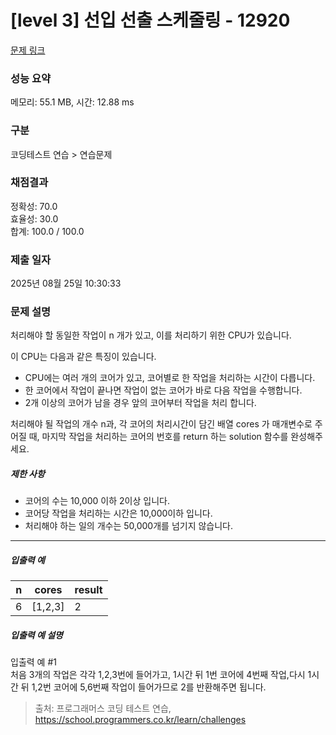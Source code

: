 # [level 3] 선입 선출 스케줄링 - 12920 

[문제 링크](https://school.programmers.co.kr/learn/courses/30/lessons/12920?language=java) 

### 성능 요약

메모리: 55.1 MB, 시간: 12.88 ms

### 구분

코딩테스트 연습 > 연습문제

### 채점결과

정확성: 70.0<br/>효율성: 30.0<br/>합계: 100.0 / 100.0

### 제출 일자

2025년 08월 25일 10:30:33

### 문제 설명

<p>처리해야 할 동일한 작업이 n 개가 있고, 이를 처리하기 위한 CPU가 있습니다.</p>

<p>이 CPU는 다음과 같은 특징이 있습니다.</p>

<ul>
<li>CPU에는 여러 개의 코어가 있고, 코어별로 한 작업을 처리하는 시간이 다릅니다.</li>
<li>한 코어에서 작업이 끝나면 작업이 없는 코어가 바로 다음 작업을 수행합니다.</li>
<li>2개 이상의 코어가 남을 경우 앞의 코어부터 작업을 처리 합니다.</li>
</ul>

<p>처리해야 될 작업의 개수 n과, 각 코어의 처리시간이 담긴 배열 cores 가 매개변수로 주어질 때, 마지막 작업을 처리하는 코어의 번호를  return 하는 solution 함수를 완성해주세요.</p>

<h5>제한 사항</h5>

<ul>
<li>코어의 수는 10,000 이하 2이상 입니다.</li>
<li>코어당 작업을 처리하는 시간은 10,000이하 입니다.</li>
<li>처리해야 하는 일의 개수는 50,000개를 넘기지 않습니다.</li>
</ul>

<hr>

<h5>입출력 예</h5>
<table class="table">
        <thead><tr>
<th>n</th>
<th>cores</th>
<th>result</th>
</tr>
</thead>
        <tbody><tr>
<td>6</td>
<td>[1,2,3]</td>
<td>2</td>
</tr>
</tbody>
      </table>
<h5>입출력 예 설명</h5>

<p>입출력 예 #1<br>
처음 3개의 작업은 각각 1,2,3번에 들어가고, 1시간 뒤 1번 코어에 4번째 작업,다시 1시간 뒤 1,2번 코어에 5,6번째 작업이 들어가므로 2를 반환해주면 됩니다.</p>


> 출처: 프로그래머스 코딩 테스트 연습, https://school.programmers.co.kr/learn/challenges